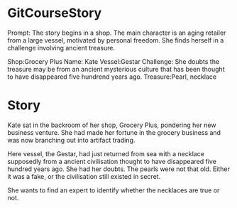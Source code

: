 # GitCourseStory

Prompt: The story begins in a shop. The main character is an aging retailer from a large vessel, motivated by personal freedom. She finds herself in a challenge involving ancient treasure.

Shop:Grocery Plus
Name: Kate
Vessel:Gestar
Challenge: She doubts the treasure may be from an ancient mysterious culture that has been thought to have disappeared five hundrend years ago.
Treasure:Pearl, necklace

# Story

Kate sat in the backroom of her shop, Grocery Plus, pondering her new business venture. She had made her fortune in the grocery business and was now branching out into artifact trading.

Here vessel, the Gestar, had just returned from sea with a necklace supposedly from a ancient civilisation thought to have disappeared five hundred years ago. She had her doubts. The pearls were not that old. Either it was a fake, or the civilisation still existed in secret.

She wants to find an expert to identify whether the necklaces are true or not.
